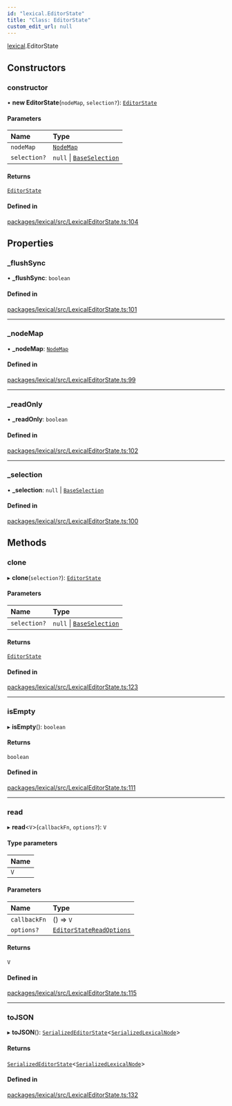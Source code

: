 ```yaml
---
id: "lexical.EditorState"
title: "Class: EditorState"
custom_edit_url: null
---
```


[lexical](../modules/lexical.md).EditorState

## Constructors

### constructor

• **new EditorState**(`nodeMap`, `selection?`): [`EditorState`](lexical.EditorState.md)

#### Parameters

| Name | Type |
| :------ | :------ |
| `nodeMap` | [`NodeMap`](../modules/lexical.md#nodemap) |
| `selection?` | ``null`` \| [`BaseSelection`](../interfaces/lexical.BaseSelection.md) |

#### Returns

[`EditorState`](lexical.EditorState.md)

#### Defined in

[packages/lexical/src/LexicalEditorState.ts:104](https://github.com/QubitPi/lexical/tree/main/packages/lexical/src/LexicalEditorState.ts#L104)

## Properties

### \_flushSync

• **\_flushSync**: `boolean`

#### Defined in

[packages/lexical/src/LexicalEditorState.ts:101](https://github.com/QubitPi/lexical/tree/main/packages/lexical/src/LexicalEditorState.ts#L101)

___

### \_nodeMap

• **\_nodeMap**: [`NodeMap`](../modules/lexical.md#nodemap)

#### Defined in

[packages/lexical/src/LexicalEditorState.ts:99](https://github.com/QubitPi/lexical/tree/main/packages/lexical/src/LexicalEditorState.ts#L99)

___

### \_readOnly

• **\_readOnly**: `boolean`

#### Defined in

[packages/lexical/src/LexicalEditorState.ts:102](https://github.com/QubitPi/lexical/tree/main/packages/lexical/src/LexicalEditorState.ts#L102)

___

### \_selection

• **\_selection**: ``null`` \| [`BaseSelection`](../interfaces/lexical.BaseSelection.md)

#### Defined in

[packages/lexical/src/LexicalEditorState.ts:100](https://github.com/QubitPi/lexical/tree/main/packages/lexical/src/LexicalEditorState.ts#L100)

## Methods

### clone

▸ **clone**(`selection?`): [`EditorState`](lexical.EditorState.md)

#### Parameters

| Name | Type |
| :------ | :------ |
| `selection?` | ``null`` \| [`BaseSelection`](../interfaces/lexical.BaseSelection.md) |

#### Returns

[`EditorState`](lexical.EditorState.md)

#### Defined in

[packages/lexical/src/LexicalEditorState.ts:123](https://github.com/QubitPi/lexical/tree/main/packages/lexical/src/LexicalEditorState.ts#L123)

___

### isEmpty

▸ **isEmpty**(): `boolean`

#### Returns

`boolean`

#### Defined in

[packages/lexical/src/LexicalEditorState.ts:111](https://github.com/QubitPi/lexical/tree/main/packages/lexical/src/LexicalEditorState.ts#L111)

___

### read

▸ **read**\<`V`\>(`callbackFn`, `options?`): `V`

#### Type parameters

| Name |
| :------ |
| `V` |

#### Parameters

| Name | Type |
| :------ | :------ |
| `callbackFn` | () => `V` |
| `options?` | [`EditorStateReadOptions`](../interfaces/lexical.EditorStateReadOptions.md) |

#### Returns

`V`

#### Defined in

[packages/lexical/src/LexicalEditorState.ts:115](https://github.com/QubitPi/lexical/tree/main/packages/lexical/src/LexicalEditorState.ts#L115)

___

### toJSON

▸ **toJSON**(): [`SerializedEditorState`](../interfaces/lexical.SerializedEditorState.md)\<[`SerializedLexicalNode`](../modules/lexical.md#serializedlexicalnode)\>

#### Returns

[`SerializedEditorState`](../interfaces/lexical.SerializedEditorState.md)\<[`SerializedLexicalNode`](../modules/lexical.md#serializedlexicalnode)\>

#### Defined in

[packages/lexical/src/LexicalEditorState.ts:132](https://github.com/QubitPi/lexical/tree/main/packages/lexical/src/LexicalEditorState.ts#L132)
